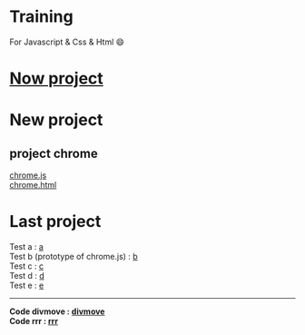 # Training

For Javascript & Css & Html :smile:

# [Now project](https://eliow010203.github.io/My_Code_Database/menu.html)
# New project
## project chrome
[chrome.js](https://eliow010203.github.io/My_Code_Database/prototype.html)\
[chrome.html](https://eliow010203.github.io/My_Code_Database/chrome.html)
# Last project

Test a : [a](https://eliow010203.github.io/My_Code_Database/a.html)\
Test b (prototype of chrome.js) : [b](https://eliow010203.github.io/My_Code_Database/b.html)\
Test c : [c](https://eliow010203.github.io/My_Code_Database/c.html)\
Test d : [d](https://eliow010203.github.io/My_Code_Database/d.html)\
Test e : [e](https://eliow010203.github.io/My_Code_Database/e.html)
* * *
**Code divmove : [divmove](https://eliow010203.github.io/My_Code_Database/divmove.html)**\
**Code rrr : [rrr](https://eliow010203.github.io/My_Code_Database/rrr.html)**
